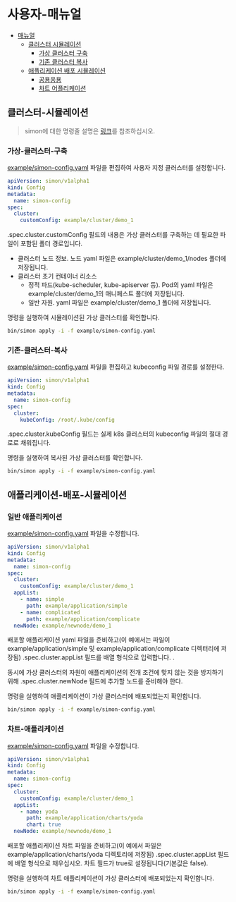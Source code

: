 # 사용자-매뉴얼

- [매뉴얼](#사용자-매뉴얼)
  - [클러스터 시뮬레이션](#클러스터-시뮬레이션)
    - [가상 클러스터 구축](#가상-클러스터-구축)
    - [기존 클러스터 복사](#기존-클러스터-복사)
  - [애플리케이션 배포 시뮬레이션](#애플리케이션-배포-시뮬레이션)
    - [공용응용](#공용응용)
    - [차트 어플리케이션](#차트-애플리케이션)

## 클러스터-시뮬레이션

> simon에 대한 명령줄 설명은 [링크](../commandline/simon.md)를 참조하십시오.

### 가상-클러스터-구축

[example/simon-config.yaml](../../example/simon-config.yaml) 파일을 편집하여 사용자 지정 클러스터를 설정합니다.

````yaml
apiVersion: simon/v1alpha1
kind: Config
metadata:
  name: simon-config
spec:
  cluster:
    customConfig: example/cluster/demo_1
````

.spec.cluster.customConfig 필드의 내용은 가상 클러스터를 구축하는 데 필요한 파일이 포함된 폴더 경로입니다.

- 클러스터 노드 정보. 노드 yaml 파일은 example/cluster/demo_1/nodes 폴더에 저장됩니다.
- 클러스터 초기 컨테이너 리소스
  - 정적 파드(kube-scheduler, kube-apiserver 등). Pod의 yaml 파일은 example/cluster/demo_1의 매니페스트 폴더에 저장됩니다.
  - 일반 자원. yaml 파일은 example/cluster/demo_1 폴더에 저장됩니다.

명령을 실행하여 시뮬레이션된 가상 클러스터를 확인합니다.

```bash
bin/simon apply -i -f example/simon-config.yaml
```

### 기존-클러스터-복사

[example/simon-config.yaml](../../example/simon-config.yaml) 파일을 편집하고 kubeconfig 파일 경로를 설정한다.

```yaml
apiVersion: simon/v1alpha1
kind: Config
metadata:
  name: simon-config
spec:
  cluster:
    kubeConfig: /root/.kube/config
```

.spec.cluster.kubeConfig 필드는 실제 k8s 클러스터의 kubeconfig 파일의 절대 경로로 채워집니다.

명령을 실행하여 복사된 가상 클러스터를 확인합니다.

```bash
bin/simon apply -i -f example/simon-config.yaml
```

## 애플리케이션-배포-시뮬레이션

### 일반 애플리케이션

[example/simon-config.yaml](../../example/simon-config.yaml) 파일을 수정합니다.

```yaml
apiVersion: simon/v1alpha1
kind: Config
metadata:
  name: simon-config
spec:
  cluster:
    customConfig: example/cluster/demo_1
  appList:
    - name: simple
      path: example/application/simple
    - name: complicated
      path: example/application/complicate
  newNode: example/newnode/demo_1
````

배포할 애플리케이션 yaml 파일을 준비하고(이 예에서는 파일이 example/application/simple 및 example/application/complicate 디렉터리에 저장됨) .spec.cluster.appList 필드를 배열 형식으로 입력합니다. .

동시에 가상 클러스터의 자원이 애플리케이션의 전개 조건에 맞지 않는 것을 방지하기 위해 .spec.cluster.newNode 필드에 추가할 노드를 준비해야 한다.

명령을 실행하여 애플리케이션이 가상 클러스터에 배포되었는지 확인합니다.

```bash
bin/simon apply -i -f example/simon-config.yaml
```

### 차트-애플리케이션

[example/simon-config.yaml](../../example/simon-config.yaml) 파일을 수정합니다.

```yaml
apiVersion: simon/v1alpha1
kind: Config
metadata:
  name: simon-config
spec:
  cluster:
    customConfig: example/cluster/demo_1
  appList:
    - name: yoda
      path: example/application/charts/yoda
      chart: true
  newNode: example/newnode/demo_1
```

배포할 애플리케이션 차트 파일을 준비하고(이 예에서 파일은 example/application/charts/yoda 디렉토리에 저장됨) .spec.cluster.appList 필드에 배열 형식으로 채우십시오. 차트 필드가 true로 설정됩니다(기본값은 false).

명령을 실행하여 차트 애플리케이션이 가상 클러스터에 배포되었는지 확인합니다.

```bash
bin/simon apply -i -f example/simon-config.yaml
```
